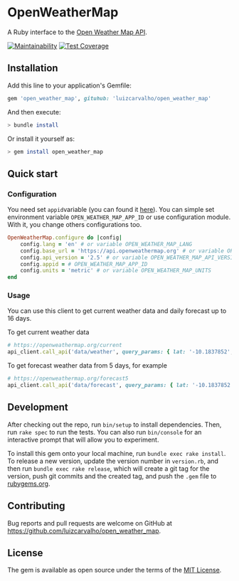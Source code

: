 # OpenWeatherMap

A Ruby interface to the [Open Weather Map API](https://openweathermap.org/api).

[![Maintainability](https://api.codeclimate.com/v1/badges/6464e896da089aca5ade/maintainability)](https://codeclimate.com/github/luizcarvalho/open_weather_map/maintainability)
[![Test Coverage](https://api.codeclimate.com/v1/badges/6464e896da089aca5ade/test_coverage)](https://codeclimate.com/github/luizcarvalho/open_weather_map/test_coverage)

## Installation

Add this line to your application's Gemfile:

```ruby
gem 'open_weather_map', gituhub: 'luizcarvalho/open_weather_map'
```

And then execute:

```sh
> bundle install
```

Or install it yourself as:

```sh
> gem install open_weather_map
```

## Quick start

### Configuration

You need set `appid`variable (you can found it [here](https://home.openweathermap.org/api_keys)). You can simple set environment variable `OPEN_WEATHER_MAP_APP_ID` or use configuration module. With it, you change others configurations too.

```ruby
OpenWeatherMap.configure do |config|
    config.lang = 'en' # or variable OPEN_WEATHER_MAP_LANG
    config.base_url = 'https://api.openweathermap.org' # or variable OPEN_WEATHER_MAP_LANG
    config.api_version = '2.5' # or variable OPEN_WEATHER_MAP_API_VERSION
    config.appid = # OPEN_WEATHER_MAP_APP_ID
    config.units = 'metric' # or variable OPEN_WEATHER_MAP_UNITS
end
```

### Usage

You can use this client to get current weather data and daily forecast up to 16 days.

To get current weather data

```ruby
# https://openweathermap.org/current
api_client.call_api('data/weather', query_params: { lat: '-10.1837852', lon: '-48.3336423' })
```

To get forecast weather data from 5 days, for example

```ruby
# https://openweathermap.org/forecast5
api_client.call_api('data/forecast', query_params: { lat: '-10.1837852', lon: '-48.3336423' })
```

## Development

After checking out the repo, run `bin/setup` to install dependencies. Then, run `rake spec` to run the tests. You can also run `bin/console` for an interactive prompt that will allow you to experiment.

To install this gem onto your local machine, run `bundle exec rake install`. To release a new version, update the version number in `version.rb`, and then run `bundle exec rake release`, which will create a git tag for the version, push git commits and the created tag, and push the `.gem` file to [rubygems.org](https://rubygems.org).

## Contributing

Bug reports and pull requests are welcome on GitHub at https://github.com/luizcarvalho/open_weather_map.

## License

The gem is available as open source under the terms of the [MIT License](https://opensource.org/licenses/MIT).
